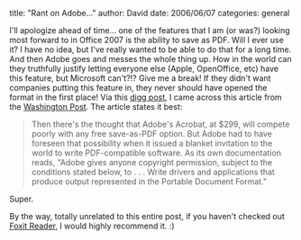 
title: "Rant on Adobe..."
author: David
date: 2006/06/07
categories: general

I'll apologize ahead of time... one of the features that I am (or was?) looking most forward to in Office 2007 is the ability to save as PDF. Will I ever use it? I have no idea, but I've really wanted to be able to do that for a long time. And then Adobe goes and messes the whole thing up. How in the world can they truthfully justify letting everyone else (Apple, OpenOffice, etc) have this feature, but Microsoft can't?!? Give me a break! If they didn't want companies putting this feature in, they never should have opened the format in the first place! Via this [digg post](http://digg.com/software/Why_the_Adobe_and_Microsoft_Deal_Fell_Through), I came across this article from the [Washington Post](http://www.washingtonpost.com/wp-dyn/content/article/2006/06/05/AR2006060501315.html?nav=rss_technology). The article states it best:

> Then there's the thought that Adobe's Acrobat, at $299, will compete poorly with any free save-as-PDF option. But Adobe had to have foreseen that possibility when it issued a blanket invitation to the world to write PDF-compatible software. As its own documentation reads, "Adobe gives anyone copyright permission, subject to the conditions stated below, to . . . Write drivers and applications that produce output represented in the Portable Document Format."

Super.

By the way, totally unrelated to this entire post, if you haven't checked out [Foxit Reader](http://www.foxitsoftware.com/pdf/rd_intro.php), I would highly recommend it. :)

